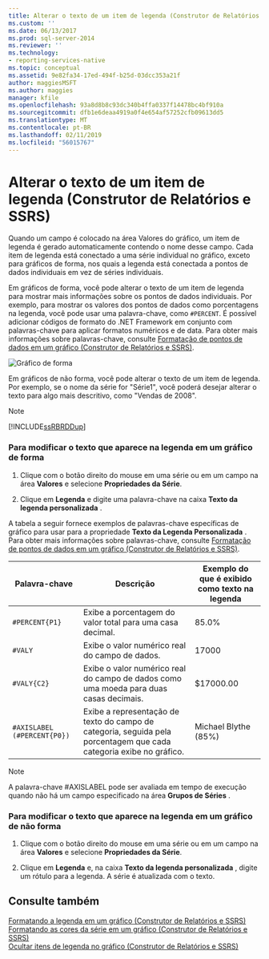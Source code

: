 ```yaml
---
title: Alterar o texto de um item de legenda (Construtor de Relatórios e SSRS) | Microsoft Docs
ms.custom: ''
ms.date: 06/13/2017
ms.prod: sql-server-2014
ms.reviewer: ''
ms.technology:
- reporting-services-native
ms.topic: conceptual
ms.assetid: 9e82fa34-17ed-494f-b25d-03dcc353a21f
author: maggiesMSFT
ms.author: maggies
manager: kfile
ms.openlocfilehash: 93a8d8b8c93dc340b4ffa0337f14478bc4bf910a
ms.sourcegitcommit: dfb1e6deaa4919a0f4e654af57252cfb09613dd5
ms.translationtype: MT
ms.contentlocale: pt-BR
ms.lasthandoff: 02/11/2019
ms.locfileid: "56015767"
---
```

# <a name="change-the-text-of-a-legend-item-report-builder-and-ssrs"></a>Alterar o texto de um item de legenda (Construtor de Relatórios e SSRS)
  Quando um campo é colocado na área Valores do gráfico, um item de legenda é gerado automaticamente contendo o nome desse campo. Cada item de legenda está conectado a uma série individual no gráfico, exceto para gráficos de forma, nos quais a legenda está conectada a pontos de dados individuais em vez de séries individuais.  
  
 Em gráficos de forma, você pode alterar o texto de um item de legenda para mostrar mais informações sobre os pontos de dados individuais. Por exemplo, para mostrar os valores dos pontos de dados como porcentagens na legenda, você pode usar uma palavra-chave, como `#PERCENT`. É possível adicionar códigos de formato do .NET Framework em conjunto com palavras-chave para aplicar formatos numéricos e de data. Para obter mais informações sobre palavras-chave, consulte [Formatação de pontos de dados em um gráfico &#40;Construtor de Relatórios e SSRS&#41;](formatting-data-points-on-a-chart-report-builder-and-ssrs.md).  
  
 ![Gráfico de forma](../media/sharpchart.png "Gráfico de forma")  
  
 Em gráficos de não forma, você pode alterar o texto de um item de legenda. Por exemplo, se o nome da série for "Série1", você poderá desejar alterar o texto para algo mais descritivo, como "Vendas de 2008".  
  
> [!NOTE]  
>  [!INCLUDE[ssRBRDDup](../../includes/ssrbrddup-md.md)]  
  
### <a name="to-modify-the-text-that-appears-in-the-legend-on-a-shape-chart"></a>Para modificar o texto que aparece na legenda em um gráfico de forma  
  
1.  Clique com o botão direito do mouse em uma série ou em um campo na área **Valores** e selecione **Propriedades da Série**.  
  
2.  Clique em **Legenda** e digite uma palavra-chave na caixa **Texto da legenda personalizada** .  
  
 A tabela a seguir fornece exemplos de palavras-chave específicas de gráfico para usar para a propriedade **Texto da Legenda Personalizada** . Para obter mais informações sobre palavras-chave, consulte [Formatação de pontos de dados em um gráfico &#40;Construtor de Relatórios e SSRS&#41;](formatting-data-points-on-a-chart-report-builder-and-ssrs.md).  
  
|Palavra-chave|Descrição|Exemplo do que é exibido como texto na legenda|  
|-------------|-----------------|---------------------------------------------------|  
|`#PERCENT{P1}`|Exibe a porcentagem do valor total para uma casa decimal.|85.0%|  
|`#VALY`|Exibe o valor numérico real do campo de dados.|17000|  
|`#VALY{C2}`|Exibe o valor numérico real do campo de dados como uma moeda para duas casas decimais.|$17000.00|  
|`#AXISLABEL (#PERCENT{P0})`|Exibe a representação de texto do campo de categoria, seguida pela porcentagem que cada categoria exibe no gráfico.|Michael Blythe (85%)|  
  
> [!NOTE]  
>  A palavra-chave #AXISLABEL pode ser avaliada em tempo de execução quando não há um campo especificado na área **Grupos de Séries** .  
  
### <a name="to-modify-the-text-that-appears-in-the-legend-on-a-non-shape-chart"></a>Para modificar o texto que aparece na legenda em um gráfico de não forma  
  
1.  Clique com o botão direito do mouse em uma série ou em um campo na área **Valores** e selecione **Propriedades da Série**.  
  
2.  Clique em **Legenda** e, na caixa **Texto da legenda personalizada** , digite um rótulo para a legenda. A série é atualizada com o texto.  
  
## <a name="see-also"></a>Consulte também  
 [Formatando a legenda em um gráfico &#40;Construtor de Relatórios e SSRS&#41;](chart-legend-formatting-report-builder.md)   
 [Formatando as cores da série em um gráfico &#40;Construtor de Relatórios e SSRS&#41;](formatting-series-colors-on-a-chart-report-builder-and-ssrs.md)   
 [Ocultar itens de legenda no gráfico &#40;Construtor de Relatórios e SSRS&#41;](chart-legend-hide-items-report-builder.md)  
  
  
